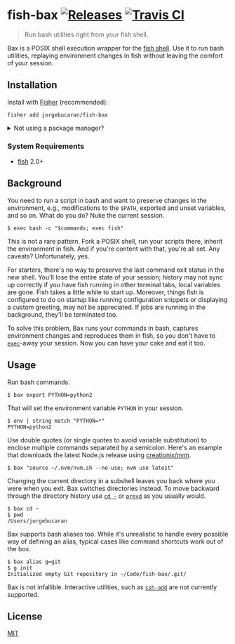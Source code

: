 # fish-bax [![Releases](https://img.shields.io/github/release/jorgebucaran/fish-bax.svg?label=&color=0080FF)](https://github.com/jorgebucaran/fish-bax/releases/latest) [![Travis CI](https://img.shields.io/travis/jorgebucaran/fish-bax.svg?label=)](https://travis-ci.org/jorgebucaran/fish-bax)

> Run bash utilities right from your fish shell.

Bax is a POSIX shell execution wrapper for the <a href="https://fishshell.com" title="friendly interactive shell">fish shell</a>. Use it to run bash utilities, replaying environment changes in fish without leaving the comfort of your session.

## Installation

Install with [Fisher](https://github.com/jorgebucaran/fisher) (recommended):

```
fisher add jorgebucaran/fish-bax
```

<details>
<summary>Not using a package manager?</summary>

---

Copy [`bax.fish`](bax.fish) to any directory on your function path.

```fish
set -q XDG_CONFIG_HOME; or set XDG_CONFIG_HOME ~/.config
curl https://git.io/bax.fish --create-dirs -sLo $XDG_CONFIG_HOME/fish/functions/bax.fish
```

To uninstall, remove the file.

</details>

### System Requirements

- [fish](https://github.com/fishshell) 2.0+

## Background

You need to run a script in bash and want to preserve changes in the environment, e.g., modifications to the `$PATH`, exported and unset variables, and so on. What do you do? Nuke the current session.

```console
$ exec bash -c "$commands; exec fish"
```

This is not a rare pattern. Fork a POSIX shell, run your scripts there, inherit the environment in fish. And if you're content with that, you're all set. Any caveats? Unfortunately, yes.

For starters, there's no way to preserve the last command exit status in the new shell. You'll lose the entire state of your session; history may not sync up correctly if you have fish running in other terminal tabs, local variables are gone. Fish takes a little while to start up. Moreover, things fish is configured to do on startup like running configuration snippets or displaying a custom greeting, may not be appreciated. If jobs are running in the background, they'll be terminated too.

To solve this problem, Bax runs your commands in bash, captures environment changes and reproduces them in fish, so you don't have to [`exec`](https://fishshell.com/docs/current/commands.html#exec)-away your session. Now you can have your cake and eat it too.

## Usage

Run bash commands.

```console
$ bax export PYTHON=python2
```

That will set the environment variable `PYTHON` in your session.

```console
$ env | string match "PYTHON=*"
PYTHON=python2
```

Use double quotes (or single quotes to avoid variable substitution) to enclose multiple commands separated by a semicolon. Here's an example that downloads the latest Node.js release using [creationix/nvm](https://github.com/creationix/nvm).

```console
$ bax "source ~/.nvm/nvm.sh --no-use; nvm use latest"
```

Changing the current directory in a subshell leaves you back where you were when you exit. Bax switches directories instead. To move backward through the directory history use [`cd -`](https://fishshell.com/docs/current/commands.html#cd) or [`prevd`](https://fishshell.com/docs/current/commands.html#prevd) as you usually would.

```console
$ bax cd ~
$ pwd
/Users/jorgebucaran
```

Bax supports bash aliases too. While it's unrealistic to handle every possible way of defining an alias, typical cases like command shortcuts work out of the box.

```console
$ bax alias g=git
$ g init
Initialized empty Git repository in ~/Code/fish-bax/.git/
```

Bax is not infallible. Interactive utilities, such as [`ssh-add`](http://man7.org/linux/man-pages/man1/ssh-add.1.html) are not currently supported.

## License

[MIT](LICENSE.md)
